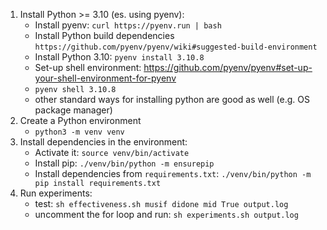 1. Install Python >= 3.10 (es. using pyenv):
    * Install pyenv: `curl https://pyenv.run | bash`
    * Install Python build dependencies `https://github.com/pyenv/pyenv/wiki#suggested-build-environment`
    * Install Python 3.10: `pyenv install 3.10.8`
    * Set-up shell environment: https://github.com/pyenv/pyenv#set-up-your-shell-environment-for-pyenv
    * `pyenv shell 3.10.8`
    * other standard ways for installing python are good as well (e.g. OS package manager)
2. Create a Python environment
    * `python3 -m venv venv`
3. Install dependencies in the environment:
    * Activate it: `source venv/bin/activate`
    * Install pip: `./venv/bin/python -m ensurepip`
    * Install dependencies from `requirements.txt`: `./venv/bin/python -m pip install requirements.txt`
4. Run experiments:
    * test: `sh effectiveness.sh musif didone mid True output.log`
    * uncomment the for loop and run: `sh experiments.sh output.log`
